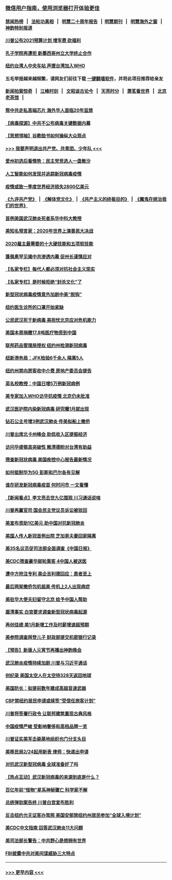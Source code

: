 ### [微信用户指南，使用浏览器打开体验更佳](https://github.com/gfw-breaker/banned-news1/blob/master/indexes/wechat-guide.md?t=0)
#### [禁闻热榜](热点新闻.md?t=0)  &nbsp;&nbsp;|&nbsp;&nbsp; [法轮功真相](https://github.com/gfw-breaker/truth/blob/master/README.md?t=0) &nbsp;&nbsp;|&nbsp;&nbsp; [明慧二十周年报告](https://github.com/gfw-breaker/mh-reports/blob/master/README.md?t=0) &nbsp;&nbsp;|&nbsp;&nbsp;[明慧期刊](https://github.com/gfw-breaker/mh-qikan) &nbsp;&nbsp;|&nbsp;&nbsp; [明慧海外之窗](https://github.com/gfw-breaker/mh-news/blob/master/README.md?t=0) &nbsp;&nbsp;|&nbsp;&nbsp; [神韵特别报道](https://github.com/gfw-breaker/mh-news/blob/master/shenyun.md?t=0)
#### [川普公布2021预算计划 增军费 砍福利](../pages/nsc412/n11859012.md?t=02110133) 
#### [孔子学院再遭拒 新墨西哥州立大学终止合作](../pages/nsc412/n11858661.md?t=02110133) 
#### [纽约台湾人中央车站  声援台湾加入WHO](../pages/nsc412/n11857757.md?t=02110133) 
#### 五毛举报越来越频繁，请网友们前往下载 [一键翻墙软件](https://github.com/gfw-breaker/ssr-accounts)，并将此项目推荐给亲友
#### [新闻拍案惊奇](https://github.com/gfw-breaker/banned-news1/blob/master/pages/link4.md) &nbsp;&nbsp;|&nbsp;&nbsp; [江峰时刻](https://github.com/gfw-breaker/banned-news1/blob/master/pages/link4.md) &nbsp;&nbsp;|&nbsp;&nbsp; [文昭谈古论今](https://github.com/gfw-breaker/banned-news1/blob/master/pages/link4.md) &nbsp;&nbsp;|&nbsp;&nbsp; [天亮时分](https://github.com/gfw-breaker/banned-news1/blob/master/pages/link4.md) &nbsp;&nbsp;|&nbsp;&nbsp; [萧茗看世界](https://github.com/gfw-breaker/banned-news1/blob/master/pages/link4.md) &nbsp;&nbsp;|&nbsp;&nbsp; [北京老茶馆](https://github.com/gfw-breaker/banned-news1/blob/master/pages/link4.md) &nbsp;&nbsp;|&nbsp;&nbsp; 
#### [帮中共走私高端芯片 海外华人面临20年监禁](../pages/nsc412/n11855016.md?t=02110133) 
#### [【病毒探源】中共不公布病毒关键数据内幕](../pages/nsc412/n11856584.md?t=02110133) 
#### [【思想领袖】谷歌脸书如何操纵大众观点](../pages/nsc412/n11680874.md?t=02110133) 
#### [>>> 我要声明退出共产党、共青团、少年队 <<<](https://github.com/begood0513/goodnews/blob/master/quit/letter.md) 
#### [爱州初选后看情势：民主党竞选人一盘散沙](../pages/nsc412/n11856557.md?t=02110133) 
#### [人工智能如何发现并追踪新冠病毒疫情](../pages/nsc412/n11856398.md?t=02110133) 
#### [疫情或致一季度世界经济损失2800亿美元](../pages/nsc412/n11855639.md?t=02110133) 
#### [《九评共产党》](https://github.com/begood0513/9ping.md/blob/master/README.md) &nbsp;|&nbsp; [《解体党文化》](../../../../jtdwh.md/blob/master/README.md)  &nbsp;|&nbsp; [《共产主义的终极目的》](../../../../gczydzjmd.md/blob/master/README.md) &nbsp;|&nbsp; [《魔鬼在统治我们的世界》](../../../../mgztzwmdsj.md/blob/master/README.md) 
#### [首例美国武汉肺炎死者系华中科大教授](../pages/nsc412/n11855500.md?t=02110133) 
#### [美知名预言家：2020年世界上演善恶大决战](../pages/nsc412/n11855418.md?t=02110133) 
#### [2020雇主最需要的十大硬技能和五项软技能](../pages/nsc412/n11850953.md?t=02110133) 
#### [蓬佩奥罕见揭中共渗透内幕 促州长谨慎应对](../pages/nsc412/n11854685.md?t=02110133) 
#### [【名家专栏】每代人都必须对抗社会主义现实](../pages/nsc412/n11831412.md?t=02110133) 
#### [【名家专栏】是时候拒绝“封杀文化”了](../pages/nsc412/n11814093.md?t=02110133) 
#### [新型冠状病毒疫情意外加剧中美“脱钩”](../pages/nsc412/n11854475.md?t=02110133) 
#### [纽约医生诊所的口罩开始紧缺](../pages/nsc412/n11853364.md?t=02110133) 
#### [公民武汉死于新病毒 美担忧北京应对危机能力](../pages/nsc412/n11854331.md?t=02110133) 
#### [美国本周捐赠17.8吨医疗物资到中国](../pages/nsc412/n11854269.md?t=02110133) 
#### [联邦药品管理局授权  纽约州检测新冠病毒](../pages/nsc412/n11853371.md?t=02110133) 
#### [纽新港务局：JFK检验6千余人  隔离5人](../pages/nsc412/n11853366.md?t=02110133) 
#### [纽约州禁向房客收中介费  房地产委员会提告](../pages/nsc412/n11853360.md?t=02110133) 
#### [英名校教授：中国日增5万例新冠病例](../pages/nsc412/n11854174.md?t=02110133) 
#### [美专家加入WHO访华抗疫情 北京仍未批准](../pages/nsc412/n11854043.md?t=02110133) 
#### [武汉医护院内染新冠病毒 研究曝1月就出现](../pages/nsc412/n11852928.md?t=02110133) 
#### [钻石公主号增3例武汉肺炎 传美拟船上撤侨](../pages/nsc412/n11853240.md?t=02110133) 
#### [川普出席北卡州峰会 助低收入区提振经济](../pages/nsc412/n11853232.md?t=02110133) 
#### [访问华盛顿具突破性 赖清德盼对台湾有助益](../pages/nsc412/n11853129.md?t=02110133) 
#### [筛查新冠状病毒 美国疾控中心报告最新情况](../pages/nsc412/n11853070.md?t=02110133) 
#### [如何抵制华为5G 彭斯和巴尔各有见解](../pages/nsc412/n11852535.md?t=02110133) 
#### [谁在研发新冠病毒疫苗 何时问市 一文看懂](../pages/nsc412/n11852840.md?t=02110133) 
#### [【新闻看点】李文亮去世九亿围观 川习通话说啥](../pages/nsc412/n11852360.md?t=02110133) 
#### [川普再赢官司 国会民主党议员诉讼被驳回](../pages/nsc412/n11852287.md?t=02110133) 
#### [美宣布资助1亿美元 助中国对抗新冠肺炎](../pages/nsc412/n11852531.md?t=02110133) 
#### [美国人传人新冠首例出院 芝加哥夫妻回家隔离](../pages/nsc412/n11852452.md?t=02110133) 
#### [美35名议员促司法部全面调查《中国日报》](../pages/nsc412/n11852435.md?t=02110133) 
#### [美CDC筛查豪华邮轮乘客 4中国人被送医](../pages/nsc412/n11852085.md?t=02110133) 
#### [遭中方抢注专利 美企吉利德回应：患者至上](../pages/nsc412/n11852037.md?t=02110133) 
#### [最后两架撤侨包机抵美 传机上2人出现病症](../pages/nsc412/n11852173.md?t=02110133) 
#### [美驻华大使夫妇留守北京 给予中国人帮助](../pages/nsc412/n11852165.md?t=02110133) 
#### [厘清事实 白宫要求调查新型冠状病毒起源](../pages/nsc412/n11852106.md?t=02110133) 
#### [再创佳绩 美1月新增工作及时薪增速超预期](../pages/nsc412/n11852174.md?t=02110133) 
#### [美参院调查拜登儿子 财政部提交机密银行记录](../pages/nsc412/n11851808.md?t=02110133) 
#### [【预告】新唐人元宵节再播出神韵晚会](../pages/nsc412/n11843192.md?t=02110133) 
#### [武汉肺炎疫情持续加剧 川普与习近平通话](../pages/nsc412/n11851613.md?t=02110133) 
#### [创纪录 美国太空人在太空待328天返回地球](../pages/nsc412/n11851266.md?t=02110133) 
#### [美国防长：拟提前数年建成高超音速武器](../pages/nsc412/n11850959.md?t=02110133) 
#### [CBP禁纽约居民申请或续签“受信任旅客计划”](../pages/nsc412/n11850857.md?t=02110133) 
#### [川普将签署行政令 让联邦建筑重现古典风格](../pages/nsc412/n11850654.md?t=02110133) 
#### [中国疫情严峻 受影响奢侈和高档品牌一览](../pages/nsc412/n11850319.md?t=02110133) 
#### [川普证实美军击毙基地组织也门分支头目](../pages/nsc412/n11850383.md?t=02110133) 
#### [美移民局2/24起用新表 律师：快递出申请](../pages/nsc412/n11848220.md?t=02110133) 
#### [对抗武汉新型冠病毒 全球准备好了吗](../pages/nsc412/n11850142.md?t=02110133) 
#### [【热点互动】武汉新冠病毒的来源到底是什么？](../pages/nsc412/n11849749.md?t=02110133) 
#### [百亿年前“怪物”星系神秘骤亡 科学家不解](../pages/nsc412/n11849863.md?t=02110133) 
#### [总统弹劾案告终 川普白宫宣布胜利](../pages/nsc412/n11849985.md?t=02110133) 
#### [反击纽约允无证客办驾照  美国安部禁纽约州居民参加“全球入境计划”](../pages/nsc412/n11849828.md?t=02110133) 
#### [美CDC中文指南 回答武汉肺炎11大问题](../pages/nsc412/n11849703.md?t=02110133) 
#### [美司法部长警告：中共野心是想拥有世界](../pages/nsc412/n11849769.md?t=02110133) 
#### [FBI披露中共对美间谍威胁三大特点](../pages/nsc412/n11849700.md?t=02110133) 

----
#### [ >>> 更早内容 <<< ](../indexes/nsc412-earlier.md)
